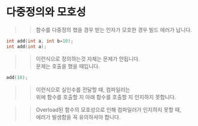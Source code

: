 # 다중정의와 모호성

>> 함수를 다중정의 했을 경우 받는 인자가 모호한 경우 빌드 에러가 납니다.  

```C++
int add(int a, int b=10);
int add(int a);
```

>> 이런식으로 정의하는것 자체는 문제가 안됩니다.     
>> 문제는 호출을 했을 때입니다.  

```C++
add(10);
```

>> 이런식으로 실인수를 전달할 때, 컴파일러는    
>> 위에 함수를 호출할 지 아래 함수를 호출할 지 인지하지 못합니다.  

>> Overload된 함수의 모호성으로 인해 컴파일러가 인지하지 못할 때,  
>> 에러가 발생함을 꼭 유의하셔야 합니다.  
